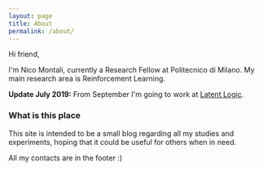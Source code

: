 ```yaml
---
layout: page
title: About
permalink: /about/
---
```


Hi friend,

I'm Nico Montali, currently a Research Fellow at Politecnico di Milano. My main research area is Reinforcement Learning.

**Update July 2019:** From September I'm going to work at [Latent Logic](https://www.latentlogic.com/).

### What is this place

This site is intended to be a small blog regarding all my studies and experiments, hoping that it could be useful for others when in need.

All my contacts are in the footer :)
